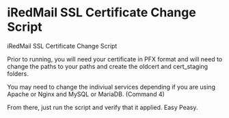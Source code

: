 # iRedMail SSL Certificate Change Script

iRedMail SSL Certificate Change Script

Prior to running, you will need your certificate in PFX format and will need to change the paths to your paths and create the oldcert and cert_staging folders.

You may need to change the indiviual services depending if you are using Apache or Nginx and MySQL or MariaDB. (Command 4)

From there, just run the script and verify that it applied.  Easy Peasy.